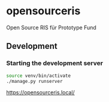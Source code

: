 # opensourceris
Open Source RIS für Prototype Fund

## Development

### Starting the development server

```bash
source venv/bin/activate
./manage.py runserver
```

https://opensourceris.local/

